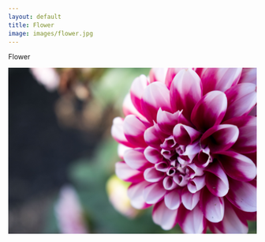 ```yaml
---
layout: default
title: Flower
image: images/flower.jpg
---
```

Flower

![Flower photo 1](images/flower.jpg)
